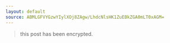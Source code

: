 ```yaml
---
layout: default
source: ABMLGFVYGzwYIylXOj8ZAgw/LhdcNlsHK1ZuEBkZGA0mLT0xAGM=
---
```


> this post has been encrypted.